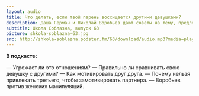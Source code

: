 ```yaml
---
layout: audio
title: Что делать, если твой парень восхищается другими девушками?
description: Даша Герман и Николай Воробьев дают советы на тему, предложенную слушателями.
subtitle: Школа Соблазна, выпуск 63
picture: shkola-soblazna-63.jpg
src: http://shkola-soblazna.podster.fm/63/download/audio.mp3?media=player
---
```


**В подкасте:**


— Угрожает ли это отношениям?
— Правильно ли сравнивать свою девушку с другими?
— Как мотивировать друг друга.
— Почему нельзя привлекать третьего, чтобы замотивировать партнера.
— Воробьев против женских манипуляций. 
